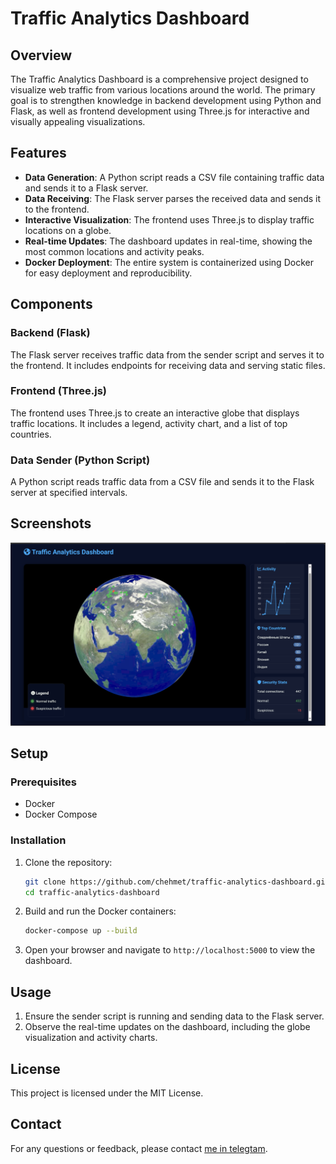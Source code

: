 # Traffic Analytics Dashboard

## Overview
The Traffic Analytics Dashboard is a comprehensive project designed to visualize web traffic from various locations around the world. The primary goal is to strengthen knowledge in backend development using Python and Flask, as well as frontend development using Three.js for interactive and visually appealing visualizations.

## Features
- **Data Generation**: A Python script reads a CSV file containing traffic data and sends it to a Flask server.
- **Data Receiving**: The Flask server parses the received data and sends it to the frontend.
- **Interactive Visualization**: The frontend uses Three.js to display traffic locations on a globe.
- **Real-time Updates**: The dashboard updates in real-time, showing the most common locations and activity peaks.
- **Docker Deployment**: The entire system is containerized using Docker for easy deployment and reproducibility.

## Components

### Backend (Flask)
The Flask server receives traffic data from the sender script and serves it to the frontend. It includes endpoints for receiving data and serving static files.

### Frontend (Three.js)
The frontend uses Three.js to create an interactive globe that displays traffic locations. It includes a legend, activity chart, and a list of top countries.

### Data Sender (Python Script)
A Python script reads traffic data from a CSV file and sends it to the Flask server at specified intervals.

## Screenshots
![Screenshot 1](image.png)


## Setup

### Prerequisites
- Docker
- Docker Compose

### Installation
1. Clone the repository:
   ```sh
   git clone https://github.com/chehmet/traffic-analytics-dashboard.git
   cd traffic-analytics-dashboard
   ```
2. Build and run the Docker containers:
   ```sh
   docker-compose up --build
   ```
3. Open your browser and navigate to `http://localhost:5000` to view the dashboard.

## Usage
1. Ensure the sender script is running and sending data to the Flask server.
2. Observe the real-time updates on the dashboard, including the globe visualization and activity charts.

## License
This project is licensed under the MIT License.

## Contact
For any questions or feedback, please contact [me in telegtam](https://t.me/Chehmet).
